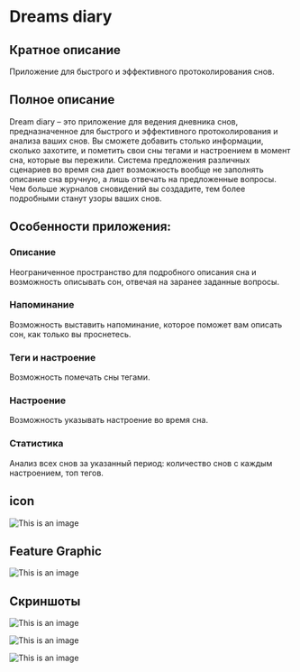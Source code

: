 # Dreams diary 

## Кратное описание
Приложение для быстрого и эффективного протоколирования снов.

## Полное описание
Dream diary – это приложение для ведения дневника снов, предназначенное для быстрого и эффективного протоколирования и анализа ваших снов. Вы сможете добавить столько информации, сколько захотите, и пометить свои сны тегами и настроением в момент сна, которые вы пережили. 
Система предложения различных сценариев во время сна дает возможность вообще не заполнять описание сна вручную, а лишь отвечать на предложенные вопросы. 
Чем больше журналов сновидений вы создадите, тем более подробными станут узоры ваших снов.

## Особенности приложения:
### Описание
Неограниченное пространство для подробного описания сна и возможность описывать сон, отвечая на заранее заданные вопросы. 

### Напоминание
Возможность выставить напоминание, которое поможет вам описать сон, как только вы проснетесь.

### Теги и настроение
Возможность помечать сны тегами.

### Настроение 
Возможность указывать настроение во время сна.

### Статистика
Анализ всех снов за указанный период: количество снов с каждым настроением, топ тегов.

## icon
![This is an image](dreamappicon.png)

## Feature Graphic
![This is an image](Feature%20Graphic.png)

## Скриншоты
![This is an image](Screenshot1.png)

![This is an image](Screenshot2.png)

![This is an image](Screenshot3.png)


